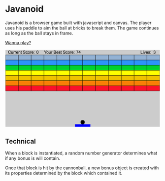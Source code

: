 # Javanoid

Javanoid is a browser game built with javascript and canvas.  The player uses his paddle to aim the ball at bricks to break them.  The game continues as long as the ball stays in frame.

[Wanna play?](http://www.conorjdevine.com/Javanoid)

![game](assets/images/new-game.png)

## Technical

When a block is instantiated, a random number generator determines what if any bonus is will contain.

[](assets/images/blockPrize.png)

Once that block is hit by the cannonball, a new bonus object is created with its properties determined by the block which contained it.

[](assets/images/prizeDrop.png)
